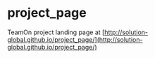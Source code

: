 # project_page
TeamOn project landing page at [http://solution-global.github.io/project_page/](http://solution-global.github.io/project_page/)
